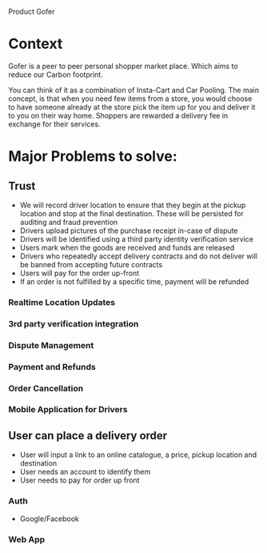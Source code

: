 Product Gofer

# Context
Gofer is a peer to peer personal shopper market place.
Which aims to reduce our Carbon footprint.

You can think of it as a combination of Insta-Cart and Car Pooling.
The main concept, is that when you need few items from a store, you would
choose to have someone already at the store pick the item up for you and deliver
it to you on their way home. Shoppers are rewarded a delivery fee in exchange for their services.

# Major Problems to solve:
## Trust
  * We will record driver location to ensure that they begin at the pickup location and stop at the 
  final destination. These will be persisted for auditing and fraud prevention
  * Drivers upload pictures of the purchase receipt in-case of dispute
  * Drivers will be identified using a third party identity verification service
  * Users mark when the goods are received and funds are released
  * Drivers who repeatedly accept delivery contracts and do not deliver will be banned from accepting future contracts
  * Users will pay for the order up-front
  * If an order is not fulfilled by a specific time, payment will be refunded

  ### Realtime Location Updates
  ### 3rd party verification integration
  ### Dispute Management
  ### Payment and Refunds
  ### Order Cancellation
  ### Mobile Application for Drivers


## User can place a delivery order
  * User will input a link to an online catalogue, a price, pickup location and destination
  * User needs an account to identify them
  * User needs to pay for order up front

### Auth
  * Google/Facebook

### Web App


